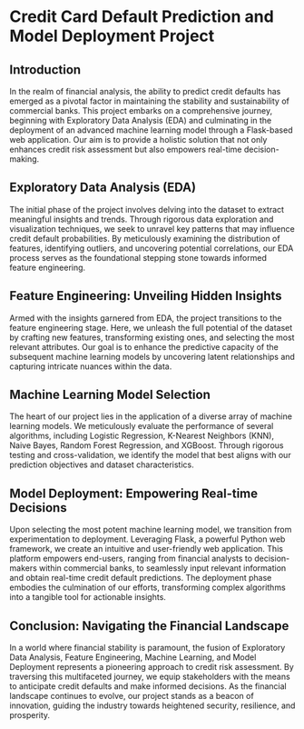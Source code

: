 # Credit Card Default Prediction and Model Deployment Project

## Introduction

In the realm of financial analysis, the ability to predict credit defaults has emerged as a pivotal factor in maintaining the stability and sustainability of commercial banks. This project embarks on a comprehensive journey, beginning with Exploratory Data Analysis (EDA) and culminating in the deployment of an advanced machine learning model through a Flask-based web application. Our aim is to provide a holistic solution that not only enhances credit risk assessment but also empowers real-time decision-making.

## Exploratory Data Analysis (EDA)

The initial phase of the project involves delving into the dataset to extract meaningful insights and trends. Through rigorous data exploration and visualization techniques, we seek to unravel key patterns that may influence credit default probabilities. By meticulously examining the distribution of features, identifying outliers, and uncovering potential correlations, our EDA process serves as the foundational stepping stone towards informed feature engineering.

## Feature Engineering: Unveiling Hidden Insights

Armed with the insights garnered from EDA, the project transitions to the feature engineering stage. Here, we unleash the full potential of the dataset by crafting new features, transforming existing ones, and selecting the most relevant attributes. Our goal is to enhance the predictive capacity of the subsequent machine learning models by uncovering latent relationships and capturing intricate nuances within the data.

## Machine Learning Model Selection

The heart of our project lies in the application of a diverse array of machine learning models. We meticulously evaluate the performance of several algorithms, including Logistic Regression, K-Nearest Neighbors (KNN), Naive Bayes, Random Forest Regression, and XGBoost. Through rigorous testing and cross-validation, we identify the model that best aligns with our prediction objectives and dataset characteristics.

## Model Deployment: Empowering Real-time Decisions

Upon selecting the most potent machine learning model, we transition from experimentation to deployment. Leveraging Flask, a powerful Python web framework, we create an intuitive and user-friendly web application. This platform empowers end-users, ranging from financial analysts to decision-makers within commercial banks, to seamlessly input relevant information and obtain real-time credit default predictions. The deployment phase embodies the culmination of our efforts, transforming complex algorithms into a tangible tool for actionable insights.

## Conclusion: Navigating the Financial Landscape

In a world where financial stability is paramount, the fusion of Exploratory Data Analysis, Feature Engineering, Machine Learning, and Model Deployment represents a pioneering approach to credit risk assessment. By traversing this multifaceted journey, we equip stakeholders with the means to anticipate credit defaults and make informed decisions. As the financial landscape continues to evolve, our project stands as a beacon of innovation, guiding the industry towards heightened security, resilience, and prosperity.
